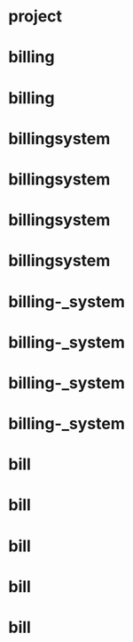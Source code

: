 # project
# billing
# billing
# billingsystem
# billingsystem
# billingsystem
# billingsystem
# billing-_system
# billing-_system
# billing-_system
# billing-_system
# bill
# bill
# bill
# bill
# bill
